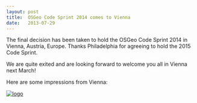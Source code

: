 ```yaml
---
layout: post
title:  OSGeo Code Sprint 2014 comes to Vienna
date:   2013-07-29
---
```


The final decision has been taken to hold the OSGeo Code Sprint 2014 in Vienna, Austria, Europe. Thanks Philadelphia for agreeing to hold the 2015 Code Sprint.

We are quite exited and are looking forward to welcome you all in Vienna next March!

Here are some impressions from Vienna:

[![logo](https://upload.wikimedia.org/wikipedia/commons/7/7c/Collage_von_Wien.jpg "Vienna")](https://en.wikipedia.org/wiki/Vienna "Vienna at Wikipedia")
